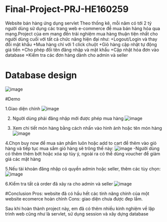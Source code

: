 # Final-Project-PRJ-HE160259
Website bán hàng ứng dụng servlet
Theo thống kê, mỗi năm có tới 2 tỷ người dùng sử dụng các trang web e-commerce để mua bán hàng hóa qua mạng.Project của em mang đến trải nghiệm mua hàng thuận tiện nhất cho người dùng cuối với tất cả chức năng hiện đại như:
+Logout/Login và thay đổi mật khẩu 
+Mua hàng chỉ với 1 click chuột
+Giỏ hàng cập nhật tự động giá tiền
+Cho phép đổi tên đăng nhập và mặt khẩu
+Cập nhật hóa đơn vào database
+Kiểm tra các đơn hàng dành cho admin và seller 

# Database design 
![image](https://user-images.githubusercontent.com/100283929/156161857-76fba4c1-df20-4ad6-975f-307bfca97152.png)

#Demo

1.Giao diện chính 
![image](https://user-images.githubusercontent.com/100283929/156138055-6f793046-4bb8-49d1-bdfa-6bf66e3f1a62.png)

2. Người dùng phải đăng nhập mới được phép mua hàng
![image](https://user-images.githubusercontent.com/100283929/156138556-7feb0c94-b277-48f3-831a-f0d1b1613be2.png)

3. Xem chi tiết món hàng bằng cách nhấn vào hình ảnh hoặc tên món hàng
![image](https://user-images.githubusercontent.com/100283929/156138280-9db301d6-c077-4176-8912-453e5b17de42.png)

4.Chọn buy now để mua sản phẩm luôn hoặc add to cart để thêm vào giỏ hàng và tiếp tục mua sắm
giỏ hàng sẽ trông thế này:
![image](https://user-images.githubusercontent.com/100283929/156140042-262d2655-aee7-4705-9c92-7da7e042aab5.png)
-Người dùng có thêm thêm bớt hoặc xóa sp tùy ý, ngoài ra có thể dùng voucher để giảm giá các mặt hàng

5.Nếu tài khoản đăng nhập có quyền admin hoặc seller, thêm các tùy chọn:
![image](https://user-images.githubusercontent.com/100283929/156160745-b6e0d12a-94c9-432d-9211-3c5432997d8c.png)

6.Kiểm tra tất cả order đã xảy ra cho admin và seller 
![image](https://user-images.githubusercontent.com/100283929/156161781-dd0fb9b9-f650-49c1-9653-bd0348366855.png)


#Conclusion
Pros: website đã có hầu hết các tính năng chính của một website ecomerce hoàn chỉnh
Cons: giao diện chưa được đep lắm.

Sau khi hoàn thành project này, em đã có thêm nhiều kinh nghiệm về lập trình web cũng như là servlet, sử dụng session và xây dựng database
